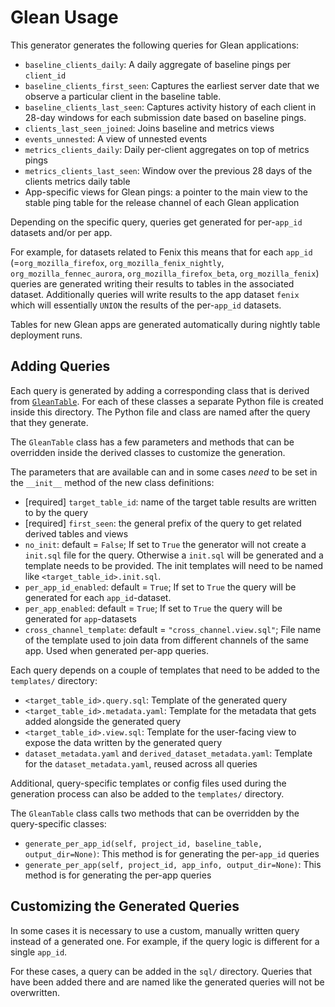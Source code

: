 # Glean Usage

This generator generates the following queries for Glean applications:
* `baseline_clients_daily`: A daily aggregate of baseline pings per `client_id`
* `baseline_clients_first_seen`: Captures the earliest server date that we observe a particular client in the
  baseline table.
* `baseline_clients_last_seen`: Captures activity history of each client in 28-day windows for each submission date based on baseline pings.
* `clients_last_seen_joined`: Joins baseline and metrics views
* `events_unnested`: A view of unnested events
* `metrics_clients_daily`: Daily per-client aggregates on top of metrics pings
* `metrics_clients_last_seen`: Window over the previous 28 days of the clients metrics daily table
* App-specific views for Glean pings: a pointer to the main view to the stable ping table for the release channel of each Glean application

Depending on the specific query, queries get generated for per-`app_id` datasets and/or per app.

For example, for datasets related to Fenix this means that for each `app_id` (=`org_mozilla_firefox`, `org_mozilla_fenix_nightly`, `org_mozilla_fennec_aurora`, `org_mozilla_firefox_beta`, `org_mozilla_fenix`) queries are generated writing their results to tables in the associated dataset. Additionally queries will write results to the app dataset `fenix` which will essentially `UNION` the results of the per-`app_id` datasets.

Tables for new Glean apps are generated automatically during nightly table deployment runs.

## Adding Queries

Each query is generated by adding a corresponding class that is derived from  [`GleanTable`](https://github.com/mozilla/bigquery-etl/blob/main/sql_generators/glean_usage/common.py#L137). For each of these classes a separate Python file is created inside this directory. The Python file and class are named after the query that they generate.

The `GleanTable` class has a few parameters and methods that can be overridden inside the derived classes to customize the generation.

The parameters that are available can and in some cases _need_ to be set in the `__init__` method of the new class definitions:
* [required] `target_table_id`: name of the target table results are written to by the query
* [required] `first_seen`: the general prefix of the query to get related derived tables and views
* `no_init`: default = `False`; If set to `True` the generator will not create a `init.sql` file for the query. Otherwise a `init.sql` will be generated and a template needs to be provided. The init templates will need to be named like `<target_table_id>.init.sql`.
* `per_app_id_enabled`: default = `True`; If set to `True` the query will be generated for each `app_id`-dataset.
* `per_app_enabled`: default = `True`; If set to `True` the query will be generated for `app`-datasets
* `cross_channel_template`: default = `"cross_channel.view.sql"`; File name of the template used to join data from different channels of the same app. Used when generated per-app queries.

Each query depends on a couple of templates that need to be added to the `templates/` directory:
* `<target_table_id>.query.sql`: Template of the generated query
* `<target_table_id>.metadata.yaml`: Template for the metadata that gets added alongside the generated query
* `<target_table_id>.view.sql`: Template for the user-facing view to expose the data written by the generated query
* `dataset_metadata.yaml` and `derived_dataset_metadata.yaml`: Template for the `dataset_metadata.yaml`, reused across all queries

Additional, query-specific templates or config files used during the generation process can also be added to the `templates/` directory. 

The `GleanTable` class calls two methods that can be overridden by the query-specific classes:
* `generate_per_app_id(self, project_id, baseline_table, output_dir=None)`: This method is for generating the per-`app_id` queries
* `generate_per_app(self, project_id, app_info, output_dir=None)`: This method is for generating the per-app queries


## Customizing the Generated Queries

In some cases it is necessary to use a custom, manually written query instead of a generated one. For example, if the query logic is different for a single `app_id`.

For these cases, a query can be added in the `sql/` directory. Queries that have been added there and are named like the generated queries will not be overwritten.

